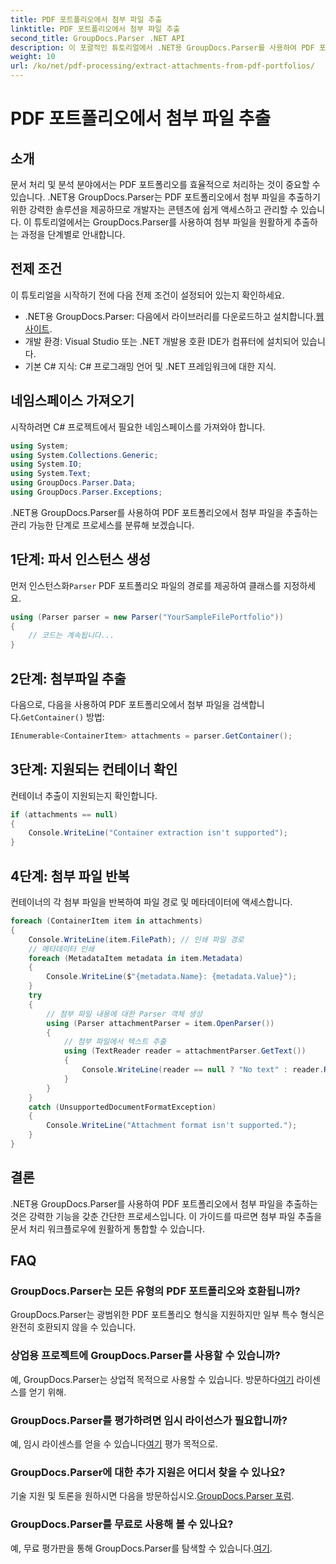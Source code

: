 ```yaml
---
title: PDF 포트폴리오에서 첨부 파일 추출
linktitle: PDF 포트폴리오에서 첨부 파일 추출
second_title: GroupDocs.Parser .NET API
description: 이 포괄적인 튜토리얼에서 .NET용 GroupDocs.Parser를 사용하여 PDF 포트폴리오에서 첨부 파일을 추출하는 방법을 알아보세요.
weight: 10
url: /ko/net/pdf-processing/extract-attachments-from-pdf-portfolios/
---
```


# PDF 포트폴리오에서 첨부 파일 추출

## 소개
문서 처리 및 분석 분야에서는 PDF 포트폴리오를 효율적으로 처리하는 것이 중요할 수 있습니다. .NET용 GroupDocs.Parser는 PDF 포트폴리오에서 첨부 파일을 추출하기 위한 강력한 솔루션을 제공하므로 개발자는 콘텐츠에 쉽게 액세스하고 관리할 수 있습니다. 이 튜토리얼에서는 GroupDocs.Parser를 사용하여 첨부 파일을 원활하게 추출하는 과정을 단계별로 안내합니다.
## 전제 조건
이 튜토리얼을 시작하기 전에 다음 전제 조건이 설정되어 있는지 확인하세요.
-  .NET용 GroupDocs.Parser: 다음에서 라이브러리를 다운로드하고 설치합니다.[웹사이트](https://releases.groupdocs.com/parser/net/).
- 개발 환경: Visual Studio 또는 .NET 개발용 호환 IDE가 컴퓨터에 설치되어 있습니다.
- 기본 C# 지식: C# 프로그래밍 언어 및 .NET 프레임워크에 대한 지식.

## 네임스페이스 가져오기
시작하려면 C# 프로젝트에서 필요한 네임스페이스를 가져와야 합니다.
```csharp
using System;
using System.Collections.Generic;
using System.IO;
using System.Text;
using GroupDocs.Parser.Data;
using GroupDocs.Parser.Exceptions;
```
.NET용 GroupDocs.Parser를 사용하여 PDF 포트폴리오에서 첨부 파일을 추출하는 관리 가능한 단계로 프로세스를 분류해 보겠습니다.
## 1단계: 파서 인스턴스 생성
 먼저 인스턴스화`Parser` PDF 포트폴리오 파일의 경로를 제공하여 클래스를 지정하세요.
```csharp
using (Parser parser = new Parser("YourSampleFilePortfolio"))
{
    // 코드는 계속됩니다...
}
```
## 2단계: 첨부파일 추출
 다음으로, 다음을 사용하여 PDF 포트폴리오에서 첨부 파일을 검색합니다.`GetContainer()` 방법:
```csharp
IEnumerable<ContainerItem> attachments = parser.GetContainer();
```
## 3단계: 지원되는 컨테이너 확인
컨테이너 추출이 지원되는지 확인합니다.
```csharp
if (attachments == null)
{
    Console.WriteLine("Container extraction isn't supported");
}
```
## 4단계: 첨부 파일 반복
컨테이너의 각 첨부 파일을 반복하여 파일 경로 및 메타데이터에 액세스합니다.
```csharp
foreach (ContainerItem item in attachments)
{
    Console.WriteLine(item.FilePath); // 인쇄 파일 경로
    // 메타데이터 인쇄
    foreach (MetadataItem metadata in item.Metadata)
    {
        Console.WriteLine($"{metadata.Name}: {metadata.Value}");
    }
    try
    {
        // 첨부 파일 내용에 대한 Parser 객체 생성
        using (Parser attachmentParser = item.OpenParser())
        {
            // 첨부 파일에서 텍스트 추출
            using (TextReader reader = attachmentParser.GetText())
            {
                Console.WriteLine(reader == null ? "No text" : reader.ReadToEnd());
            }
        }
    }
    catch (UnsupportedDocumentFormatException)
    {
        Console.WriteLine("Attachment format isn't supported.");
    }
}
```

## 결론
.NET용 GroupDocs.Parser를 사용하여 PDF 포트폴리오에서 첨부 파일을 추출하는 것은 강력한 기능을 갖춘 간단한 프로세스입니다. 이 가이드를 따르면 첨부 파일 추출을 문서 처리 워크플로우에 원활하게 통합할 수 있습니다.

## FAQ
### GroupDocs.Parser는 모든 유형의 PDF 포트폴리오와 호환됩니까?
GroupDocs.Parser는 광범위한 PDF 포트폴리오 형식을 지원하지만 일부 특수 형식은 완전히 호환되지 않을 수 있습니다.
### 상업용 프로젝트에 GroupDocs.Parser를 사용할 수 있습니까?
 예, GroupDocs.Parser는 상업적 목적으로 사용할 수 있습니다. 방문하다[여기](https://purchase.groupdocs.com/buy) 라이센스를 얻기 위해.
### GroupDocs.Parser를 평가하려면 임시 라이선스가 필요합니까?
예, 임시 라이센스를 얻을 수 있습니다[여기](https://purchase.groupdocs.com/temporary-license/) 평가 목적으로.
### GroupDocs.Parser에 대한 추가 지원은 어디서 찾을 수 있나요?
 기술 지원 및 토론을 원하시면 다음을 방문하십시오.[GroupDocs.Parser 포럼](https://forum.groupdocs.com/c/parser/17).
### GroupDocs.Parser를 무료로 사용해 볼 수 있나요?
 예, 무료 평가판을 통해 GroupDocs.Parser를 탐색할 수 있습니다.[여기](https://releases.groupdocs.com/).